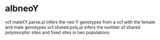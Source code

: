 # albneoY
vcf.maleXY.parse.pl infers the neo-Y genotypes from a vcf with the female and male genotypes
vcf.shared.poly.pl infers the number of shared polymorphic sites and fixed sites in two populations 
